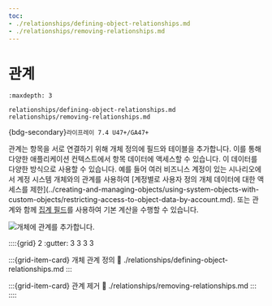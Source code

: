 ```yaml
---
toc:
- ./relationships/defining-object-relationships.md
- ./relationships/removing-relationships.md
---
```

# 관계

```{toctree}
:maxdepth: 3

relationships/defining-object-relationships.md
relationships/removing-relationships.md
```

{bdg-secondary}`라이프레이 7.4 U47+/GA47+`

관계는 항목을 서로 연결하기 위해 개체 정의에 필드와 테이블을 추가합니다. 이를 통해 다양한 애플리케이션 컨텍스트에서 항목 데이터에 액세스할 수 있습니다. 이 데이터를 다양한 방식으로 사용할 수 있습니다. 예를 들어 여러 비즈니스 계정이 있는 시나리오에서 계정 시스템 개체와의 관계를 사용하여 [계정별로 사용자 정의 개체 데이터에 대한 액세스를 제한](../creating-and-managing-objects/using-system-objects-with- custom-objects/restricting-access-to-object-data-by-account.md). 또는 관계와 함께 [집계 필드](../creating-and-managing-objects/fields/aggregation-fields.md)를 사용하여 기본 계산을 수행할 수 있습니다.

![개체에 관계를 추가합니다.](./relationships/images/01.png)

::::{grid} 2
:gutter: 3 3 3 3

:::{grid-item-card} 개체 관계 정의
:link: ./relationships/defining-object-relationships.md
:::  

:::{grid-item-card} 관계 제거
:link: ./relationships/removing-relationships.md
:::
::::
